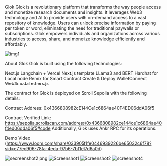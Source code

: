Glok
Glok is a revolutionary platform that transforms the way people access and monetize research documents and insights. It leverages Web3 technology and AI to provide users with on-demand access to a vast repository of knowledge. Users can unlock precise information by paying per token or word, eliminating the need for traditional paywalls or subscriptions. Glok empowers individuals and organizations across various industries to access, share, and monetize knowledge efficiently and affordably.


![img1]("C:\Users\acer\Downloads\Untitled.png")


About Glok
Glok is built using the following technologies:

Next.js
Langchain + Vercel Next.js template
LLama3 and BERT
Hardhat for Local node
Remix for Smart Contract Create &  Deploy
WalletConnect Web3modal
ethers.js



The contract for Glok is deployed on Scroll Sepolia with the following details:

Contract Address: 0x4366808982cE144Ce1c6864ae40F4ED06ddA06f5

Contract Verified Link: https://sepolia.scrollscan.com/address/0x4366808982ce144ce1c6864ae40f4ed06dda06f5#code
Additionally, Glok uses Ankr RPC for its operations.

Demo Video
(https://www.loom.com/share/033905f1fe0446939226be65032c6f78?sid=e77ec906-78fa-4eda-97b6-7bf1e17d6a0d)


![secreenshot2 png](https://github.com/shreyan001/glok-dapp/assets/70468855/4f4b5c17-93a1-433f-a44d-24c5843be155)
![Screenshot1](https://github.com/shreyan001/glok-dapp/assets/70468855/3ad92e54-745b-48d1-9484-edd02b9623a4)
![Screenshot2](https://github.com/shreyan001/glok-dapp/assets/70468855/f98a837a-7a8c-4e61-b8af-ae8946e64bb4)
![screenshot4](https://github.com/shreyan001/glok-dapp/assets/70468855/3dbaa28d-9728-4a6b-ac03-0b07a304161f)
